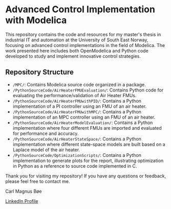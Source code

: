 # Advanced Control Implementation with Modelica

This repository contains the code and resources for my master's thesis in industrial IT and automation at the University of South East Norway, focusing on advanced control implementations in the field of Modelica. The work presented here includes both OpenModelica and Python code developed to study and implement innovative control strategies.
<!--
## Table of Contents
- [Introduction](#introduction)
- [Repository Structure](#repository-structure)
- [Getting Started](#getting-started)
- [Usage](#usage)
- [Results](#results)
- [Contributing](#contributing)
- [License](#license)

## Introduction

The objective was to explore possibilities for linking a Modelica model to external control strategies, either through using Modelica external objects or utilizing Functional Mock-up Units (FMUs), and conducting simulations in Python.
-->
## Repository Structure

- `/MPC/`: Contains Modelica source code organized in a package.
- `/PythonSourceCode/AirHeaterFMUEvaluation/`: Contains Python code for evaluating the performance/validation of Air Heater FMUs.
- `/PythonSourceCode/AirHeaterFMUwithPID/`: Contains a Python implementation of a PI controller using an FMU of an air heater.
- `/PythonSourceCode/AirHeaterFMUwithMPC/`: Contains a Python implementation of an MPC controller using an FMU of an air heater.
- `/PythonSourceCode/AirHeaterModelEvaluation/`: Contains a Python implementation where four different FMUs are imported and evaluated for performance and accuracy.
- `/PythonSourceCode/AirHeaterStateSpace/`: Contains a Python implementation where different state-space models are built based on a Laplace model of the air heater.
- `/PythonSourceCode/OptimizationScripts/`: Contains a Python implementation to generate plots for the report, illustrating optimization in Python as a reference to source code implemented in C.

<!--
## Getting Started

[Explain how to set up and run the code provided in your repository. Include any dependencies that need to be installed and provide clear instructions for running simulations or experiments.]

## Usage

[Provide detailed instructions on how to use the code, including how to reproduce the results presented in your thesis.]

## Results

[Summarize the key findings and results of your research. Include links to relevant figures, plots, or data in your repository.]

## Contributing

[Explain how others can contribute to your project or provide guidelines if you want to accept contributions.]

## License

[Specify the license for your code and any terms or conditions for its use.]

---
-->
Thank you for visiting my repository! If you have any questions or feedback, please feel free to contact me.

Carl Magnus Bøe

[LinkedIn Profile](https://www.linkedin.com/in/carl-magnus-b%C3%B8e/)
